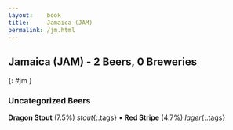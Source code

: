 ```yaml
---
layout:    book
title:     Jamaica (JAM)
permalink: /jm.html
---
```


## Jamaica (JAM) - 2 Beers, 0 Breweries
{: #jm }




### Uncategorized Beers

**Dragon Stout** (7.5%) _stout_{:.tags}  • 
**Red Stripe** (4.7%) _lager_{:.tags} 



 
